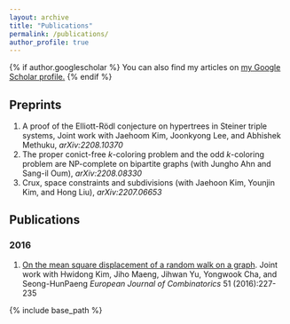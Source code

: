 ```yaml
---
layout: archive
title: "Publications"
permalink: /publications/
author_profile: true
---
```


{% if author.googlescholar %}
  You can also find my articles on <u><a href="{{author.googlescholar}}">my Google Scholar profile</a>.</u>
{% endif %}



## Preprints

1. A proof of the Elliott-Rödl conjecture on hypertrees in Steiner triple systems, Joint work with Jaehoom Kim, Joonkyong Lee, and Abhishek Methuku, <i>arXiv:2208.10370</i>
2. The proper conict-free $k$-coloring problem and the odd $k$-coloring problem are NP-complete on
bipartite graphs (with Jungho Ahn and Sang-il Oum), <i>arXiv:2208.08330</i>
3. Crux, space constraints and subdivisions (with Jaehoon Kim, Younjin Kim, and Hong Liu), <i>arXiv:2207.06653</i>


## Publications

### 2016

1. [On the mean square displacement of a random walk on a graph](https://www.sciencedirect.com/science/article/pii/S0195669815001262).    Joint work with Hwidong Kim, Jiho Maeng, Jihwan Yu, Yongwook Cha, and Seong-HunPaeng    <i>European Journal of Combinatorics</i> 51 (2016):227-235


{% include base_path %}

